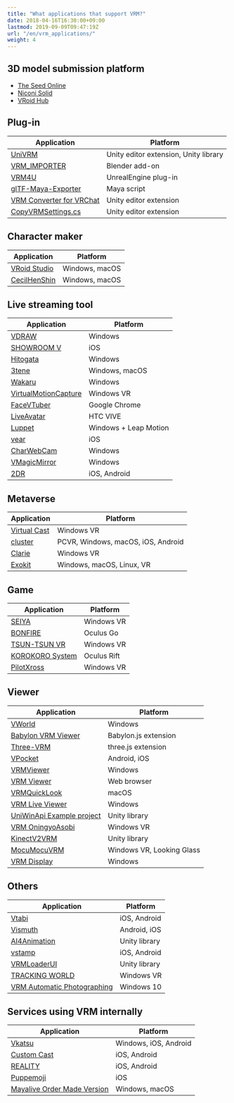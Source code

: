 ```yaml
---
title: "What applications that support VRM?"
date: 2018-04-16T16:30:00+09:00
lastmod: 2019-09-09T09:47:19Z
url: "/en/vrm_applications/"
weight: 4
---
```


##  3D model submission platform

* [The Seed Online](https://seed.online/)
* [Niconi Solid](https://3d.nicovideo.jp/)
* [VRoid Hub](https://hub.vroid.com/)

##  Plug-in

| Application | Platform |
|-------------|----------|
| [UniVRM](https://vrm.dev/univrm/) | Unity editor extension, Unity library |
| [VRM_IMPORTER](https://github.com/saturday06/VRM_IMPORTER_for_Blender2_8) | Blender add-on |
| [VRM4U](https://github.com/ruyo/VRM4U) | UnrealEngine plug-in |
| [glTF-Maya-Exporter](https://github.com/kashikacojp/glTF-Maya-Exporter) | Maya script |
| [VRM Converter for VRChat](https://www.v-market.work/ec/items/122/detail/) | Unity editor extension |
| [CopyVRMSettings.cs](https://pokemori.booth.pm/items/1788660) | Unity editor extension |

##  Character maker

| Application | Platform |
|-------------|----------|
| [VRoid Studio](https://vroid.com/en/studio/) | Windows, macOS |
| [CecilHenShin](https://fantia.jp/fanclubs/10552) | Windows, macOS |

##  Live streaming tool

| Application | Platform |
|-------------|----------|
| [VDRAW](https://sites.google.com/view/vdraw/) | Windows |
| [SHOWROOM V](https://campaign.showroom-live.com/showroom-v/) | iOS |
| [Hitogata](https://sites.google.com/site/vhitogata/) | Windows |
| [3tene](https://3tene.com/) | Windows, macOS |
| [Wakaru](https://store.steampowered.com/app/870820/Wakaru_ver_beta/) | Windows |
| [VirtualMotionCapture](https://sh-akira.github.io/VirtualMotionCapture/) | Windows VR |
| [FaceVTuber](https://facevtuber.com/) | Google Chrome |
| [LiveAvatar](https://github.com/m2wasabi/LiveAvatar) | HTC VIVE |
| [Luppet](https://luppet.appspot.com/) | Windows + Leap Motion |
| [vear](https://apps.apple.com/jp/app/vear/id1490697369) | iOS |
| [CharWebCam](https://github.com/xelloss120/CharWebCam) | Windows |
| [VMagicMirror](https://malaybaku.github.io/VMagicMirror/en/) | Windows |
| [2DR](https://2dr.info/) | iOS, Android |

##  Metaverse

| Application | Platform |
|-------------|----------|
| [Virtual Cast](https://virtualcast.jp/) | Windows VR |
| [cluster](https://cluster.mu/) | PCVR, Windows, macOS, iOS, Android |
| [Clarie](https://biscrat.booth.pm/items/1193414) | Windows VR |
| [Exokit](https://github.com/exokitxr/avatars) | Windows, macOS, Linux, VR |

##  Game

| Application | Platform |
|-------------|----------|
| [SEIYA](https://wandv.jp/seiya/) | Windows VR |
| [BONFIRE](https://orenodinner.booth.pm/items/952450) | Oculus Go |
| [TSUN-TSUN VR](https://store.steampowered.com/app/867090/VR__TSUNTSUN_VR/) | Windows VR |
| [KOROKORO System](https://www.mediaplex.co.jp/korokoro/) | Oculus Rift |
| [PilotXross](https://n-mattun.booth.pm/) | Windows VR |

##  Viewer

| Application | Platform |
|-------------|----------|
| [VWorld](https://naby.booth.pm/items/990663) | Windows |
| [Babylon VRM Viewer](https://github.com/virtual-cast/babylon-vrm-loader/) | Babylon.js extension |
| [Three-VRM](https://github.com/pixiv/three-vrm/) | three.js extension |
| [VPocket](https://booooooh.booth.pm/items/1033823) | Android, iOS |
| [VRMViewer](https://w.atwiki.jp/beamman/) | Windows |
| [VRM Viewer](https://vrm-viewer.yukimochi.io/) | Web browser |
| [VRMQuickLook](https://github.com/magicien/VRMQuickLook) | macOS |
| [VRM Live Viewer](http://fantom1x.blog130.fc2.com/blog-entry-309.html) | Windows |
| [UniWinApi Example project](https://github.com/kirurobo/UniWinApi) | Unity library |
| [VRM OningyoAsobi](https://120byte.booth.pm/items/1099618) | Windows VR |
| [KinectV2VRM](https://github.com/m2wasabi/KinectV2VRM) | Unity library |
| [MocuMocuVRM](http://www.vrai.jp/vr_mocuvrm_en.html) | Windows VR, Looking Glass |
| [VRM Display](https://akarimichi.github.io/vrm-display-releases/) | Windows |

##  Others

| Application | Platform |
|-------------|----------|
| [Vtabi](https://app.famitsu.com/gametitle/8356/) | iOS, Android |
| [Vismuth](https://vismuth.com/) | Android, iOS |
| [AI4Animation](https://github.com/t-takasaka/AI4Animation/tree/master/AI4Animation/Assets/Demo/ARKit) | Unity library |
| [vstamp](https://bnut.jp/vstamp) | iOS, Android |
| [VRMLoaderUI](https://github.com/m2wasabi/VRMLoaderUI) | Unity library |
| [TRACKING WORLD](http://deatrathias.net/TW/) | Windows VR |
| [VRM Automatic Photographing](https://matsuvr.booth.pm/items/2223918) | Windows 10 |

##  Services using VRM internally

| Application | Platform |
|-------------|----------|
| [Vkatsu](http://vkatsu.jp/) | Windows, iOS, Android |
| [Custom Cast](https://customcast.jp/) | iOS, Android |
| [REALITY](https://reality.wrightflyer.net/) | iOS, Android |
| [Puppemoji](https://www.puppemoji.com/) | iOS |
| [Mayalive Order Made Version](https://materializer.co/lab/mayalive) | Windows, macOS |
